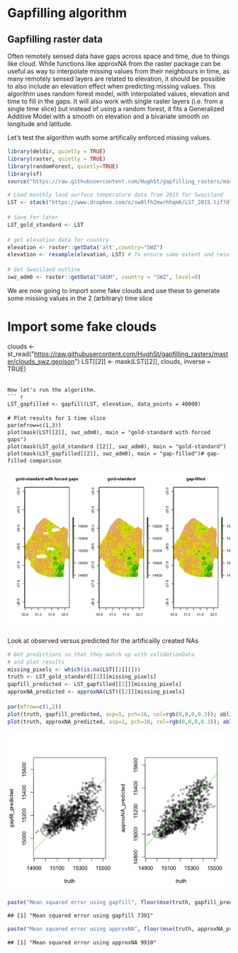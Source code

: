 Gapfilling algorithm
================

## Gapfilling raster data

Often remotely sensed data have gaps across space and time, due to
things like cloud. While functions like approxNA from the raster package
can be useful as way to interpolate missing values from their neighbours
in time, as many remotely sensed layers are related to elevation, it
should be possible to also include an elevation effect when predicting
missing values. This algorithm uses random forest model, with
interpolated values, elevation and time to fill in the gaps. It will
also work with single raster layers (i.e. from a single time slice) but
instead of using a random forest, it fits a Generalized Additive Model
with a smooth on elevation and a bivariate smooth on longitude and
latitude.

Let’s test the algorithm wuth some artifically enforced missing values.

``` r
library(deldir, quietly = TRUE)
library(raster, quietly = TRUE)
library(randomForest, quietly=TRUE)
library(sf)
source("https://raw.githubusercontent.com/HughSt/gapfilling_rasters/master/gapfill.R")
```

``` r
# Load monthly land surface temperature data from 2015 for Swaziland
LST <- stack("https://www.dropbox.com/s/sw0lfh2mwrhhqm6/LST_2015.tif?dl=1")

# Save for later
LST_gold_standard <- LST

# get elevation data for country
elevation <- raster::getData('alt',country="SWZ")
elevation <- resample(elevation, LST) # To ensure same extent and resolution

# Get Swaziland outline
swz_adm0 <- raster::getData("GADM", country = "SWZ", level=0)
```

We are now going to import some fake clouds and use these to generate some missing values in the 2 (arbitrary) time slice
# Import some fake clouds
clouds <- st_read("https://raw.githubusercontent.com/HughSt/gapfilling_rasters/master/clouds_swz.geojson")
LST[[2]] <- mask(LST[[2]], clouds, inverse = TRUE)
```

Now let's run the algorithm.
``` r
LST_gapfilled <- gapfill(LST, elevation, data_points = 40000)

# Plot results for 1 time slice
par(mfrow=c(1,3))
plot(mask(LST[[2]], swz_adm0), main = "gold-standard with forced gaps")
plot(mask(LST_gold_standard [[2]], swz_adm0), main = "gold-standard")
plot(mask(LST_gapfilled[[2]], swz_adm0), main = "gap-filled")# gap-filled comparison
```

![](gapfill_example_files/figure-gfm/unnamed-chunk-3-1.png)<!-- -->

Look at observed versus predicted for the artificailly created NAs

``` r
# Get predictions so that they match up with validationData
# and plot results
missing_pixels <- which(is.na(LST[[2]][]))
truth <- LST_gold_standard[[2]][missing_pixels]
gapfill_predicted <- LST_gapfilled[[2]][missing_pixels]
approxNA_predicted <- approxNA(LST)[[2]][missing_pixels]

par(mfrow=c(1,2))
plot(truth, gapfill_predicted, asp=1, pch=16, col=rgb(0,0,0,0.3)); abline(0,1, col="green")
plot(truth, approxNA_predicted, asp=1, pch=16, col=rgb(0,0,0,0.3)); abline(0,1, col="green")
```

![](gapfill_example_files/figure-gfm/unnamed-chunk-4-1.png)<!-- -->

``` r
paste("Mean squared error using gapfill", floor(mse(truth, gapfill_predicted)))
```

    ## [1] "Mean squared error using gapfill 7391"

``` r
paste("Mean squared error using approxNA", floor(mse(truth, approxNA_predicted)))
```

    ## [1] "Mean squared error using approxNA 9910"
